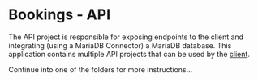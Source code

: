 # Bookings - API

The API project is responsible for exposing endpoints to the client and integrating (using a MariaDB Connector) a MariaDB database. This application contains multiple API projects that can be used by the [client](../client). 

Continue into one of the folders for more instructions...

